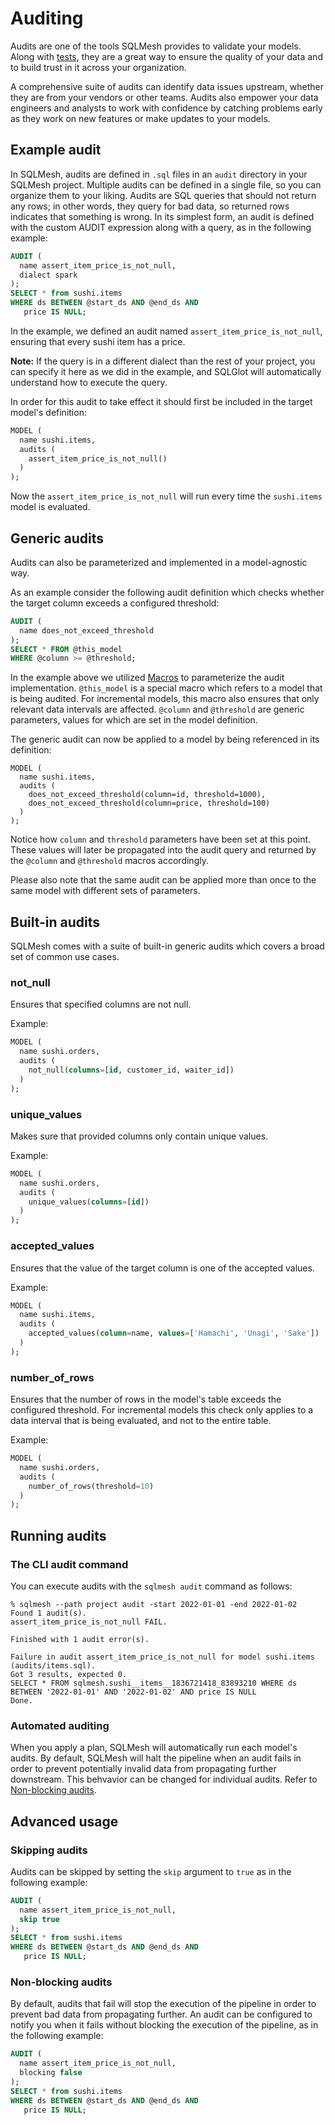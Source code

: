 # Auditing
Audits are one of the tools SQLMesh provides to validate your models. Along with [tests](/concepts/tests), they are a great way to ensure the quality of your data and to build trust in it across your organization.

A comprehensive suite of audits can identify data issues upstream, whether they are from your vendors or other teams. Audits also empower your data engineers and analysts to work with confidence by catching problems early as they work on new features or make updates to your models.

## Example audit
In SQLMesh, audits are defined in `.sql` files in an `audit` directory in your SQLMesh project. Multiple audits can be defined in a single file, so you can organize them to your liking. Audits are SQL queries that should not return any rows; in other words, they query for bad data, so returned rows indicates that something is wrong. In its simplest form, an audit is defined with the custom AUDIT expression along with a query, as in the following example:

```sql
AUDIT (
  name assert_item_price_is_not_null,
  dialect spark
);
SELECT * from sushi.items
WHERE ds BETWEEN @start_ds AND @end_ds AND
   price IS NULL;
```

In the example, we defined an audit named `assert_item_price_is_not_null`, ensuring that every sushi item has a price.

**Note:** If the query is in a different dialect than the rest of your project, you can specify it here as we did in the example, and SQLGlot will automatically understand how to execute the query.

In order for this audit to take effect it should first be included in the target model's definition:
```sql
MODEL (
  name sushi.items,
  audits (
    assert_item_price_is_not_null()
  )
);
```
Now the `assert_item_price_is_not_null` will run every time the `sushi.items` model is evaluated.

## Generic audits
Audits can also be parameterized and implemented in a model-agnostic way.

As an example consider the following audit definition which checks whether the target column exceeds a configured threshold:
```sql
AUDIT (
  name does_not_exceed_threshold
);
SELECT * FROM @this_model
WHERE @column >= @threshold;
```
In the example above we utilized [Macros](/concepts/macros) to parameterize the audit implementation. `@this_model` is a special macro which refers to a model that is being audited. For incremental models, this macro also ensures that only relevant data intervals are affected. `@column` and `@threshold` are generic parameters, values for which are set in the model definition.

The generic audit can now be applied to a model by being referenced in its definition:
```
MODEL (
  name sushi.items,
  audits (
    does_not_exceed_threshold(column=id, threshold=1000),
    does_not_exceed_threshold(column=price, threshold=100)
  )
);
```
Notice how `column` and `threshold` parameters have been set at this point. These values will later be propagated into the audit query and returned by the `@column` and `@threshold` macros accordingly.

Please also note that the same audit can be applied more than once to the same model with different sets of parameters.

## Built-in audits
SQLMesh comes with a suite of built-in generic audits which covers a broad set of common use cases.

### not_null
Ensures that specified columns are not null.

Example:
```sql
MODEL (
  name sushi.orders,
  audits (
    not_null(columns=[id, customer_id, waiter_id])
  )
);
```

### unique_values
Makes sure that provided columns only contain unique values.

Example:
```sql
MODEL (
  name sushi.orders,
  audits (
    unique_values(columns=[id])
  )
);
```

### accepted_values
Ensures that the value of the target column is one of the accepted values.

Example:
```sql
MODEL (
  name sushi.items,
  audits (
    accepted_values(column=name, values=['Hamachi', 'Unagi', 'Sake'])
  )
);
```

### number_of_rows
Ensures that the number of rows in the model's table exceeds the configured threshold. For incremental models this check only applies to a data interval that is being evaluated, and not to the entire table.

Example:
```sql
MODEL (
  name sushi.orders,
  audits (
    number_of_rows(threshold=10)
  )
);
```

## Running audits
### The CLI audit command

You can execute audits with the `sqlmesh audit` command as follows:
```
% sqlmesh --path project audit -start 2022-01-01 -end 2022-01-02
Found 1 audit(s).
assert_item_price_is_not_null FAIL.

Finished with 1 audit error(s).

Failure in audit assert_item_price_is_not_null for model sushi.items (audits/items.sql).
Got 3 results, expected 0.
SELECT * FROM sqlmesh.sushi__items__1836721418_83893210 WHERE ds BETWEEN '2022-01-01' AND '2022-01-02' AND price IS NULL
Done.
```

### Automated auditing
When you apply a plan, SQLMesh will automatically run each model's audits. By default, SQLMesh will halt the pipeline when an audit fails in order to prevent potentially invalid data from propagating further downstream. This behvavior can be changed for individual audits. Refer to [Non-blocking audits](#non-blocking-audits).

## Advanced usage
### Skipping audits
Audits can be skipped by setting the `skip` argument to `true` as in the following example:

```sql
AUDIT (
  name assert_item_price_is_not_null,
  skip true
);
SELECT * from sushi.items
WHERE ds BETWEEN @start_ds AND @end_ds AND
   price IS NULL;
```

### Non-blocking audits
By default, audits that fail will stop the execution of the pipeline in order to prevent bad data from propagating further. An audit can be configured to notify you when it fails without blocking the execution of the pipeline, as in the following example:

```sql
AUDIT (
  name assert_item_price_is_not_null,
  blocking false
);
SELECT * from sushi.items
WHERE ds BETWEEN @start_ds AND @end_ds AND
   price IS NULL;
```
